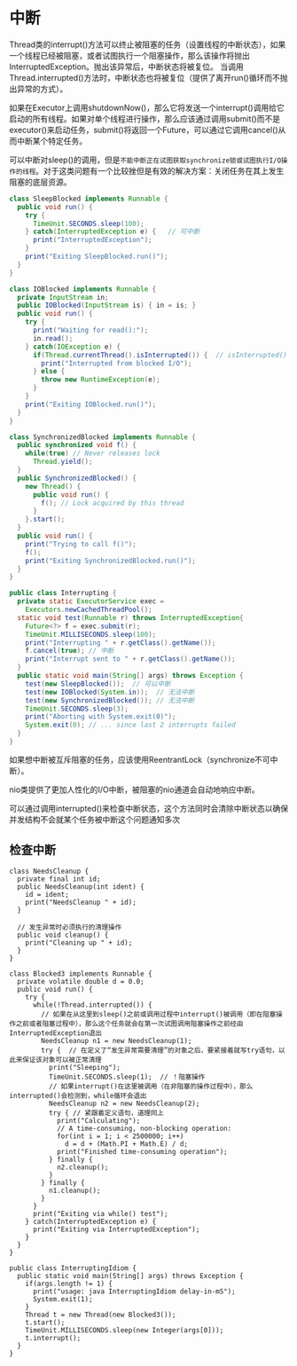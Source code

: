 # 中断

Thread类的interrupt()方法可以终止被阻塞的任务（设置线程的中断状态），如果一个线程已经被阻塞，或者试图执行一个阻塞操作，那么该操作将抛出InterruptedException。抛出该异常后，中断状态将被复位。
当调用Thread.interrupted()方法时，中断状态也将被复位（提供了离开run()循环而不抛出异常的方式）。

如果在Executor上调用shutdownNow()，那么它将发送一个interrupt()调用给它启动的所有线程。如果对单个线程进行操作，那么应该通过调用submit()而不是executor()来启动任务，submit()将返回一个Future，可以通过它调用cancel()从而中断某个特定任务。

可以中断对sleep()的调用，但是`不能中断正在试图获取synchronize锁或试图执行I/O操作的线程`。对于这类问题有一个比较挫但是有效的解决方案：关闭任务在其上发生阻塞的底层资源。
```java
class SleepBlocked implements Runnable {
  public void run() {
    try {
      TimeUnit.SECONDS.sleep(100);
    } catch(InterruptedException e) {   // 可中断
      print("InterruptedException");
    }
    print("Exiting SleepBlocked.run()");
  }
}

class IOBlocked implements Runnable {
  private InputStream in;
  public IOBlocked(InputStream is) { in = is; }
  public void run() {
    try {
      print("Waiting for read():");
      in.read();
    } catch(IOException e) {
      if(Thread.currentThread().isInterrupted()) {  // isInterrupted()
        print("Interrupted from blocked I/O");
      } else {
        throw new RuntimeException(e);
      }
    }
    print("Exiting IOBlocked.run()");
  }
}

class SynchronizedBlocked implements Runnable {
  public synchronized void f() {
    while(true) // Never releases lock
      Thread.yield();
  }
  public SynchronizedBlocked() {
    new Thread() {
      public void run() {
        f(); // Lock acquired by this thread
      }
    }.start();
  }
  public void run() {
    print("Trying to call f()");
    f();
    print("Exiting SynchronizedBlocked.run()");
  }
}

public class Interrupting {
  private static ExecutorService exec =
    Executors.newCachedThreadPool();
  static void test(Runnable r) throws InterruptedException{
    Future<?> f = exec.submit(r);
    TimeUnit.MILLISECONDS.sleep(100);
    print("Interrupting " + r.getClass().getName());
    f.cancel(true); // 中断
    print("Interrupt sent to " + r.getClass().getName());
  }
  public static void main(String[] args) throws Exception {
    test(new SleepBlocked());  // 可以中断
    test(new IOBlocked(System.in));  // 无法中断
    test(new SynchronizedBlocked()); // 无法中断
    TimeUnit.SECONDS.sleep(3);
    print("Aborting with System.exit(0)");
    System.exit(0); // ... since last 2 interrupts failed
  }
}
```

如果想中断被互斥阻塞的任务，应该使用ReentrantLock（synchronize不可中断）。

nio类提供了更加人性化的I/O中断，被阻塞的nio通道会自动地响应中断。

可以通过调用interrupted()来检查中断状态，这个方法同时会清除中断状态以确保并发结构不会就某个任务被中断这个问题通知多次

## 检查中断
```
class NeedsCleanup {
  private final int id;
  public NeedsCleanup(int ident) {
    id = ident;
    print("NeedsCleanup " + id);
  }

  // 发生异常时必须执行的清理操作
  public void cleanup() {
    print("Cleaning up " + id);
  }
}

class Blocked3 implements Runnable {
  private volatile double d = 0.0;
  public void run() {
    try {
      while(!Thread.interrupted()) {
        // 如果在从这里到sleep()之前或调用过程中interrupt()被调用（即在阻塞操作之前或者阻塞过程中），那么这个任务就会在第一次试图调用阻塞操作之前经由InterruptedException退出
        NeedsCleanup n1 = new NeedsCleanup(1);
        try {  // 在定义了“发生异常需要清理”的对象之后，要紧接着就写try语句，以此来保证该对象可以被正常清理
          print("Sleeping");
          TimeUnit.SECONDS.sleep(1);  // ！阻塞操作
          // 如果interrupt()在这里被调用（在非阻塞的操作过程中），那么interrupted()会检测到，while循环会退出
          NeedsCleanup n2 = new NeedsCleanup(2);
          try { // 紧跟着定义语句，道理同上
            print("Calculating");
            // A time-consuming, non-blocking operation:
            for(int i = 1; i < 2500000; i++)
              d = d + (Math.PI + Math.E) / d;
            print("Finished time-consuming operation");
          } finally {
            n2.cleanup();
          }
        } finally {
          n1.cleanup();
        }
      }
      print("Exiting via while() test");
    } catch(InterruptedException e) {
      print("Exiting via InterruptedException");
    }
  }
}

public class InterruptingIdiom {
  public static void main(String[] args) throws Exception {
    if(args.length != 1) {
      print("usage: java InterruptingIdiom delay-in-mS");
      System.exit(1);
    }
    Thread t = new Thread(new Blocked3());
    t.start();
    TimeUnit.MILLISECONDS.sleep(new Integer(args[0]));
    t.interrupt();
  }
}
```